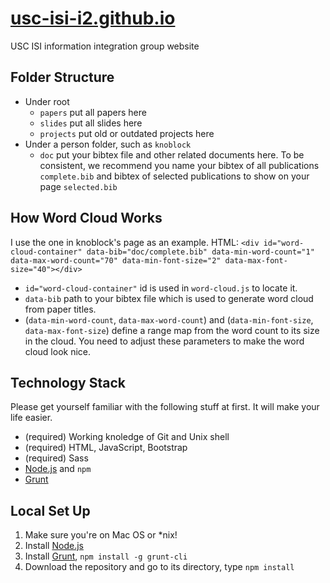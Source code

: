 # [usc-isi-i2.github.io](http://usc-isi-i2.github.io)
USC ISI information integration group website

## Folder Structure
- Under root
  - `papers` put all papers here
  - `slides` put all slides here
  - `projects` put old or outdated projects here
- Under a person folder, such as `knoblock`
  - `doc` put your bibtex file and other related documents here. To be consistent, we recommend you name your bibtex of all publications `complete.bib` and bibtex of selected publications to show on your page `selected.bib`

## How Word Cloud Works
I use the one in knoblock's page as an example.
HTML: `<div id="word-cloud-container" data-bib="doc/complete.bib" data-min-word-count="1" data-max-word-count="70" data-min-font-size="2" data-max-font-size="40"></div>`
- `id="word-cloud-container"` id is used in `word-cloud.js` to locate it.
- `data-bib` path to your bibtex file which is used to generate word cloud from paper titles.
- (`data-min-word-count`, `data-max-word-count`) and (`data-min-font-size`, `data-max-font-size`) define a range map from the word count to its size in the cloud. You need to adjust these parameters to make the word cloud look nice.

## Technology Stack
Please get yourself familiar with the following stuff at first. It will make your life easier.
- (required) Working knoledge of Git and Unix shell
- (required) HTML, JavaScript, Bootstrap
- (required) Sass
- [Node.js](http://nodejs.org/) and `npm`
- [Grunt](http://gruntjs.com/)

## Local Set Up
1. Make sure you're on Mac OS or *nix!
2. Install [Node.js](http://nodejs.org/)
3. Install [Grunt](http://gruntjs.com/), `npm install -g grunt-cli`
4. Download the repository and go to its directory, type `npm install`
